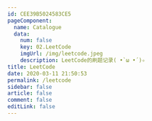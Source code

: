 ```yaml
---
id: CEE39B5024583CE5
pageComponent:
  name: Catalogue
  data:
    num: false
    key: 02.LeetCode
    imgUrl: /img/leetcode.jpeg
    description: LeetCode的刷题记录( •̀ ω •́ )✧
title: LeetCode
date: 2020-03-11 21:50:53
permalink: /leetcode
sidebar: false
article: false
comment: false
editLink: false
---
```

